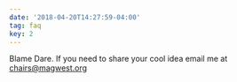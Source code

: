 ```yaml
---
date: '2018-04-20T14:27:59-04:00'
tag: faq
key: 2
---
```

Blame Dare. If you need to share your cool idea email me at [chairs@magwest.org](mailto:chairs@magwest.org)
